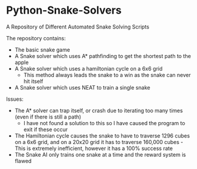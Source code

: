 # Python-Snake-Solvers
A Repository of Different Automated Snake Solving Scripts


The repository contains:
- The basic snake game
- A Snake solver which uses A* pathfinding to get the shortest path to the apple
- A Snake solver which uses a hamiltonian cycle on a 6x6 grid
  -  This method always leads the snake to a win as the snake can never hit itself
- A Snake solver which uses NEAT to train a single snake 

Issues:
- The A* solver can trap itself, or crash due to iterating too many times (even if there is still a path)
  -  I have not found a solution to this so I have caused the program to exit if these occur
- The Hamiltonian cycle causes the snake to have to traverse 1296 cubes on a 6x6 grid, and on a 20x20 grid it has to traverse 160,000 cubes
  -This is extremely inefficient, however it has a 100% success rate
- The Snake AI only trains one snake at a time and the reward system is flawed

